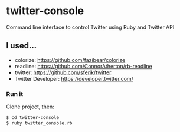 # twitter-console
Command line interface to control Twitter using Ruby and Twitter API

## I used...

  - colorize: https://github.com/fazibear/colorize
  - readline: https://github.com/ConnorAtherton/rb-readline
  - twitter: https://github.com/sferik/twitter
  - Twitter Developer: https://developer.twitter.com/

### Run it

Clone project, then:

```sh
$ cd twitter-console
$ ruby twitter_console.rb
```